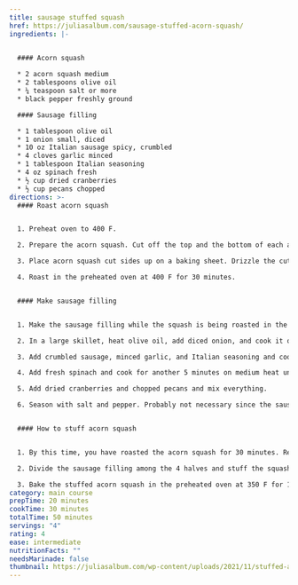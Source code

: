 ```yaml
---
title: sausage stuffed squash
href: https://juliasalbum.com/sausage-stuffed-acorn-squash/
ingredients: |-
  

  #### Acorn squash

  * 2 acorn squash medium
  * 2 tablespoons olive oil
  * ¼ teaspoon salt or more
  * black pepper freshly ground

  #### Sausage filling

  * 1 tablespoon olive oil
  * 1 onion small, diced
  * 10 oz Italian sausage spicy, crumbled
  * 4 cloves garlic minced
  * 1 tablespoon Italian seasoning
  * 4 oz spinach fresh
  * ½ cup dried cranberries
  * ½ cup pecans chopped
directions: >-
  #### Roast acorn squash


  1. Preheat oven to 400 F.

  2. Prepare the acorn squash. Cut off the top and the bottom of each acorn squash to create a flat base. Keep fingers away from the knife to avoid injury. And, make sure not to cut too deep into the base of the squash. Slice each squash in half. Use a spoon to scoop out the seeds and fleshy strands tangled with the seeds.

  3. Place acorn squash cut sides up on a baking sheet. Drizzle the cut sides of acorn squashes with olive oil and rub the oil into the squash. Season generously with salt and pepper. Turn the squash over, and place it cut sides down on a baking sheet.

  4. Roast in the preheated oven at 400 F for 30 minutes.


  #### Make sausage filling


  1. Make the sausage filling while the squash is being roasted in the oven.

  2. In a large skillet, heat olive oil, add diced onion, and cook it on medium-high heat for about 2 minutes until cooked and a bit charred.

  3. Add crumbled sausage, minced garlic, and Italian seasoning and cook for about 5 minutes or more on medium heat until the sausage is completely cooked through.

  4. Add fresh spinach and cook for another 5 minutes on medium heat until the spinach wilts.

  5. Add dried cranberries and chopped pecans and mix everything.

  6. Season with salt and pepper. Probably not necessary since the sausage is already usually salty (unless you use sweet sausage which I do not recommend).


  #### How to stuff acorn squash


  1. By this time, you have roasted the acorn squash for 30 minutes. Remove them from the oven and turn cooked squash halves cut sides up.

  2. Divide the sausage filling among the 4 halves and stuff the squash until the mixture is leveled or a little bit higher.

  3. Bake the stuffed acorn squash in the preheated oven at 350 F for 10 or 20 more minutes until the sausage mixture is heated through.
category: main course
prepTime: 20 minutes
cookTime: 30 minutes
totalTime: 50 minutes
servings: "4"
rating: 4
ease: intermediate
nutritionFacts: ""
needsMarinade: false
thumbnail: https://juliasalbum.com/wp-content/uploads/2021/11/stuffed-acorn-squash-with-sausage-12-500x500.jpg
---
```

